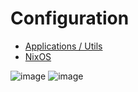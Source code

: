 # Configuration

- [Applications / Utils](https://github.com/rafailmdzdv/dotfiles/tree/master)
- [NixOS](https://github.com/rafailmdzdv/dotfiles/tree/%E2%9D%84%EF%B8%8Fnixos)

![image](https://github.com/user-attachments/assets/1d28109a-cbff-42f9-b845-f9f8d6fb6cc7)
![image](https://github.com/user-attachments/assets/39d5130a-20b7-40c0-aa2d-6fda4e25095f)
